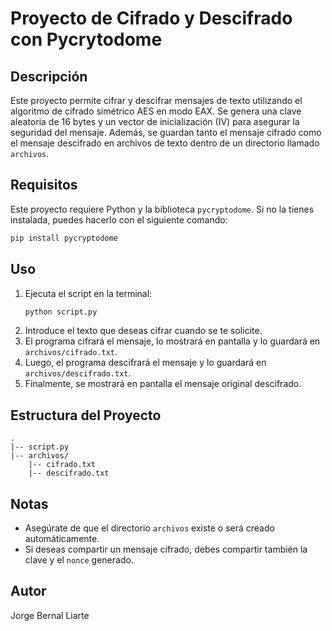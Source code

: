 # Proyecto de Cifrado y Descifrado con Pycrytodome

## Descripción
Este proyecto permite cifrar y descifrar mensajes de texto utilizando el algoritmo de cifrado simétrico AES en modo EAX. Se genera una clave aleatoria de 16 bytes y un vector de inicialización (IV) para asegurar la seguridad del mensaje. Además, se guardan tanto el mensaje cifrado como el mensaje descifrado en archivos de texto dentro de un directorio llamado `archivos`.

## Requisitos
Este proyecto requiere Python y la biblioteca `pycryptodome`. Si no la tienes instalada, puedes hacerlo con el siguiente comando:

```sh
pip install pycryptodome
```

## Uso
1. Ejecuta el script en la terminal:
   ```sh
   python script.py
   ```
2. Introduce el texto que deseas cifrar cuando se te solicite.
3. El programa cifrará el mensaje, lo mostrará en pantalla y lo guardará en `archivos/cifrado.txt`.
4. Luego, el programa descifrará el mensaje y lo guardará en `archivos/descifrado.txt`.
5. Finalmente, se mostrará en pantalla el mensaje original descifrado.

## Estructura del Proyecto
```
.
|-- script.py
|-- archivos/
    |-- cifrado.txt
    |-- descifrado.txt
```

## Notas
- Asegúrate de que el directorio `archivos` existe o será creado automáticamente.
- Si deseas compartir un mensaje cifrado, debes compartir también la clave y el `nonce` generado.

## Autor
Jorge Bernal Liarte

